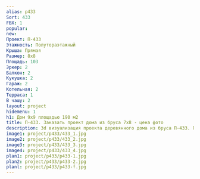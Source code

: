 ```yaml
---
alias: p433
Sort: 433
FBX: 1
popular: 
new: 
Проект: П-433
Этажность: Полутораэтажный
Крыша: Прямая
Размер: 8х8
Площадь: 103
Эркер: 2
Балкон: 2
Кукушка: 2
Гараж: 2
Котельная: 2
Терраса: 1
В чашу: 2
layout: project
hidemenu: 1
h1: Дом 9х9 площадью 190 м2
title: П-433. Заказать проект дома из бруса 7х8 - цена фото
description: 3d визуализация проекта деревянного дома из бруса П-433. Площадь 103 м2, размер 7х8. Вы можете внести любые изменения в проект.
image1: project/p433/433_1.jpg
image2: project/p433/433_2.jpg
image3: project/p433/433_3.jpg
image4: project/p433/433_4.jpg
plan1: project/p433/p433-1.jpg
plan2: project/p433/p433-2.jpg
planl: project/p433/p433-f.jpg
---
```

